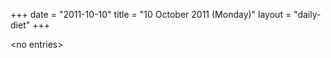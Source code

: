 +++
date = "2011-10-10"
title = "10 October 2011 (Monday)"
layout = "daily-diet"
+++

\<no entries\>